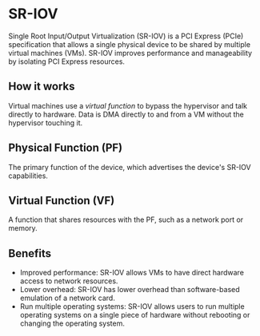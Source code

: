 # SR-IOV

Single Root Input/Output Virtualization (SR-IOV) is a PCI Express (PCIe) specification that allows a single physical device to be shared by multiple virtual machines (VMs). SR-IOV improves performance and manageability by isolating PCI Express resources.

## How it works
Virtual machines use a *virtual function* to bypass the hypervisor and talk directly to hardware. Data is DMA directly to and from a VM without the hypervisor touching it.

## Physical Function (PF)
The primary function of the device, which advertises the device's SR-IOV capabilities.

## Virtual Function (VF)
A function that shares resources with the PF, such as a network port or memory.

## Benefits
- Improved performance: SR-IOV allows VMs to have direct hardware access to network resources.
- Lower overhead: SR-IOV has lower overhead than software-based emulation of a network card.
- Run multiple operating systems: SR-IOV allows users to run multiple operating systems on a single piece of hardware without rebooting or changing the operating system.
